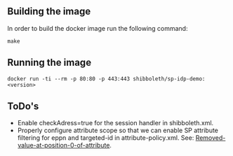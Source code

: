 ## Building the image

In order to build the docker image run the following command:

```
make
```

## Running the image


```
docker run -ti --rm -p 80:80 -p 443:443 shibboleth/sp-idp-demo:<version>
```

## ToDo's

* Enable checkAdress=true for the session handler in shibboleth.xml.
* Properly configure attribute scope so that we can enable SP attribute filtering for eppn and targeted-id in attribute-policy.xml. See: [Removed-value-at-position-0-of-attribute](http://shibboleth.1660669.n2.nabble.com/Removed-value-at-position-0-of-attribute-td7588463.html).